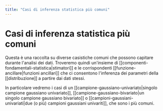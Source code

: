 ```yaml
---
title: "Casi di inferenza statistica più comuni"
---
```

# Casi di inferenza statistica più comuni
Questa è una raccolta su diverse casistiche comuni che possono capitare durante l'analisi dei dati. Troveremo quindi un'insieme di [[componenti-fondamentali-statistica|stimatori]] e le corrispondenti [[funzione-ancillare|funzioni ancillari]] che ci consentono l'inferenza dei parametri della [[distribuzione]] a partire dai dati stessi.

In particolare vedremo i casi di un [[campione-gaussiano-univariato|singolo campione gaussiano univariato]], [[campione-gaussiano-bivariato|un singolo campione gaussiano bivariato]] o [[campioni-gaussiani-univariati|due (o più) campioni gaussiani univariti]], che sono i più comuni.